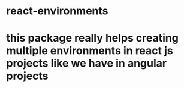# react-environments
# this package really helps creating multiple environments in react js projects like we have in angular projects
